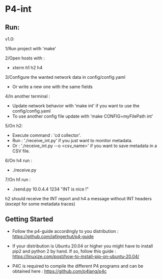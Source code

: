 # P4-int

## Run:

v1.0:

1/Run project with 'make'

2/Open hosts with :
  - xterm h1 h2 h4

3/Configure the wanted network data in config/config.yaml
  - Or write a new one with the same fields

4/In another terminal :
  - Update network behavior with 'make int' if you want to use the config/config.yaml
  - To use another config file update with 'make CONFIG=myFilePath int'

5/On h2:
  - Execute command : 'cd collector'.
  - Run : './receive_int.py' if you just want to monitor metadata.
  - Or : './receive_int.py --o <csv_name>' if you want to save metadata in a CSV file.

6/On h4 run :
  - ./receive.py

7/On h1 run :
  - ./send.py 10.0.4.4 1234 "INT is nice !"

	
h2 should receive the INT report and h4 a message without INT headers (except for some metadata traces)

## Getting Started

- Follow the p4-guide accordingly to you distribution : https://github.com/jafingerhut/p4-guide

- If your distribution is Ubuntu 20.04 or higher you might have to install pip2 and python 2 by hand.
  If so, follow this guide : https://linuxize.com/post/how-to-install-pip-on-ubuntu-20.04/

- P4C is required to compile the different P4 programs and can be obtained here : https://github.com/p4lang/p4c

